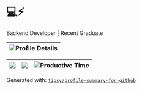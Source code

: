 # 💻⚡

Backend Developer | Recent Graduate

<div align="center">

|![Profile Details](http://github-profile-summary-cards.vercel.app/api/cards/profile-details?username=woodmtaylor&theme=dark)|
|------|

|![](https://github-profile-summary-cards.vercel.app/api/cards/repos-per-language?username=woodmtaylor&theme=dark)|![](https://github-profile-summary-cards.vercel.app/api/cards/most-commit-language?username=woodmtaylor&theme=dark)|![Productive Time](http://github-profile-summary-cards.vercel.app/api/cards/productive-time?username=woodmtaylor&theme=dark&utcOffset=-6)|
|-----|------|------|

</div>

Generated with: [`tipsy/profile-summary-for-github`](https://github.com/tipsy/profile-summary-for-github)
